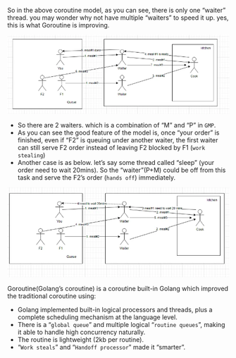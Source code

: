 So in the above coroutine model, as you can see, there is only one “waiter” thread. you may wonder why not have multiple “waiters” to speed it up. yes, this is what Goroutine is improving.

![Pasted image 20231015215247](../../_Attachments/Pasted%20image%2020231015215247.png)

- So there are 2 waiters. which is a combination of “M” and “P” in `GMP`.
- As you can see the good feature of the model is, once “your order” is finished, even if “F2” is queuing under another waiter, the first waiter can still serve F2 order instead of leaving F2 blocked by F1 (`work stealing`)
- Another case is as below. let’s say some thread called “sleep” (your order need to wait 20mins). So the “waiter”(P+M) could be off from this task and serve the F2’s order (`hands off`) immediately.

![Pasted image 20231015215425](../../_Attachments/Pasted%20image%2020231015215425.png)

Goroutine(Golang’s coroutine) is a coroutine built-in Golang which improved the traditional coroutine using:

- Golang implemented built-in logical processors and threads, plus a complete scheduling mechanism at the language level.
- There is a “`global queue`” and multiple logical “`routine queues`”, making it able to handle high concurrency naturally.
- The routine is lightweight (2kb per routine).
- “`Work steals`” and “`Handoff processor`” made it “smarter”.

